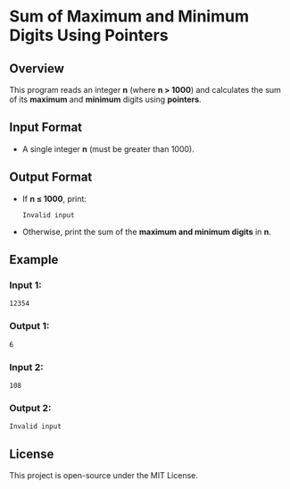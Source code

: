 # **Sum of Maximum and Minimum Digits Using Pointers**  

## **Overview**  
This program reads an integer **n** (where **n > 1000**) and calculates the sum of its **maximum** and **minimum** digits using **pointers**.  

## **Input Format**  
- A single integer **n** (must be greater than 1000).  

## **Output Format**  
- If **n ≤ 1000**, print:  
  ```
  Invalid input
  ```  
- Otherwise, print the sum of the **maximum and minimum digits** in **n**.  

## **Example**  

### **Input 1:**  
```
12354
```  
### **Output 1:**  
```
6
```  

### **Input 2:**  
```
108
```  
### **Output 2:**  
```
Invalid input
```  

## **License**  
This project is open-source under the MIT License.
